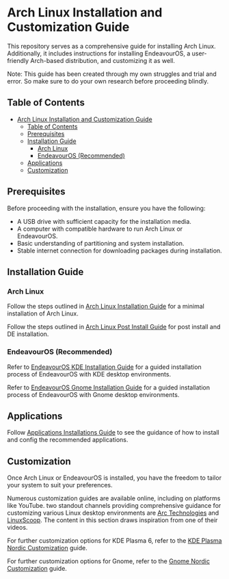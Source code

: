 # Arch Linux Installation and Customization Guide

This repository serves as a comprehensive guide for installing Arch Linux. Additionally, it includes instructions for installing EndeavourOS, a user-friendly Arch-based distribution, and customizing it as well.

Note: This guide has been created through my own struggles and trial and error. So make sure to do your own research before proceeding blindly.

## Table of Contents

- [Arch Linux Installation and Customization Guide](#arch-linux-installation-and-customization-guide)
  - [Table of Contents](#table-of-contents)
  - [Prerequisites](#prerequisites)
  - [Installation Guide](#installation-guide)
    - [Arch Linux](#arch-linux)
    - [EndeavourOS (Recommended)](#endeavouros-recommended)
  - [Applications](#applications)
  - [Customization](#customization)

## Prerequisites

Before proceeding with the installation, ensure you have the following:

- A USB drive with sufficient capacity for the installation media.
- A computer with compatible hardware to run Arch Linux or EndeavourOS.
- Basic understanding of partitioning and system installation.
- Stable internet connection for downloading packages during installation.

## Installation Guide

### Arch Linux

Follow the steps outlined in [Arch Linux Installation Guide](./arch_linux/installation_guide.md) for a minimal installation of Arch Linux.

Follow the steps outlined in [Arch Linux Post Install Guide](./arch_linux/post_install_guide.md) for post install and DE installation.

### EndeavourOS (Recommended)

Refer to [EndeavourOS KDE Installation Guide](./endeavouros/kde_installation_guide.md) for a guided installation process of EndeavourOS with KDE desktop environments.

Refer to [EndeavourOS Gnome Installation Guide](./endeavouros/gnome_installation_guide.md) for a guided installation process of EndeavourOS with Gnome desktop environments.

## Applications

Follow [Applications Installations Guide](./applications/installation_guide.md) to see the guidance of how to install and config the recommended applications.

## Customization

Once Arch Linux or EndeavourOS is installed, you have the freedom to tailor your system to suit your preferences.

Numerous customization guides are available online, including on platforms like YouTube. two standout channels providing comprehensive guidance for customizing various Linux desktop environments are [Arc Technologies](https://www.youtube.com/@ArcTechnologies) and [LinuxScoop](https://www.youtube.com/@linuxscoop). The content in this section draws inspiration from one of their videos.

For further customization options for KDE Plasma 6, refer to the [KDE Plasma Nordic Customization](./customization/kde/kde_Nordic.md) guide.

For further customization options for Gnome, refer to the [Gnome Nordic Customization](./customization/gnome/gnome_Nordic.md) guide.
